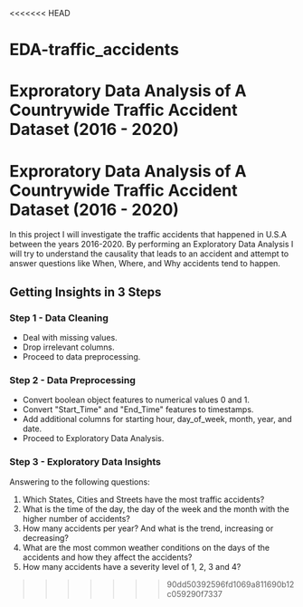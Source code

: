 <<<<<<< HEAD
# EDA-traffic_accidents
Exproratory Data Analysis of A Countrywide Traffic Accident Dataset (2016 - 2020)
=======
# Exproratory Data Analysis of A Countrywide Traffic Accident Dataset (2016 - 2020)
In this project I will investigate the traffic accidents that happened in U.S.A between the years 2016-2020. By performing an Exploratory Data Analysis I will try to understand the causality that leads to an accident and attempt to answer questions like When, Where, and Why accidents tend to happen.

## Getting Insights in 3 Steps

### Step 1 - Data Cleaning
* Deal with missing values.
* Drop irrelevant columns.
* Proceed to data preprocessing.

### Step 2 - Data Preprocessing
* Convert boolean object features to numerical values 0 and 1.
* Convert "Start_Time" and "End_Time" features to timestamps.
* Add additional columns for starting hour, day_of_week, month, year, and date.
* Proceed to Exploratory Data Analysis.

### Step 3 - Exploratory Data Insights
Answering to the following questions:
1. Which States, Cities and Streets have the most traffic accidents?
2. What is the time of the day, the day of the week and the month with the higher number of accidents?
3. How many accidents per year? And what is the trend, increasing or decreasing?
4. What are the most common weather conditions on the days of the accidents and how they affect the accidents?
5. How many accidents have a severity level of 1, 2, 3 and 4?
>>>>>>> 90dd50392596fd1069a811690b12c059290f7337
